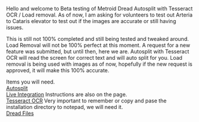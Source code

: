 Hello and welcome to Beta testing of Metroid Dread Autosplit with Tesseract OCR / Load removal.
As of now, I am asking for volunteers to test out Arteria to Cataris elevator to test out if the images are accurate or still having issues.


This is still not 100% completed and still being tested and tweaked around. Load Removal will not be 100% perfect at this moment.
A request for a new feature was submitted, but until then, here we are. Autosplit with Tesseract OCR will read the screen for correct text and will auto split for you.
Load removal is being used with images as of now, hopefully if the new request is approved, it will make this 100% accurate.

Items you will need. <br> [Autosplit](https://github.com/Toufool/AutoSplit/releases/tag/v2.3.1) <br> [Live Integration](https://github.com/Toufool/LiveSplit.AutoSplitIntegration?tab=readme-ov-file) Instructions are also on the page. <br> [Tesseract OCR](https://github.com/UB-Mannheim/tesseract/wiki) Very important to remember or copy and pase the installation directory to notepad, we will need it. <br> [Dread Files](https://github.com/TheDreadening/Metroid-Dread-Split-files)
